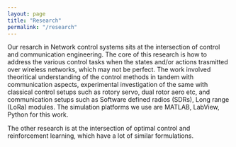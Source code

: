 ```yaml
---
layout: page
title: "Research"
permalink: "/research"
---
```


Our resarch in Network control systems sits at the intersection of control and communication engineering. The core of this research is how to address the various control tasks when the states and/or actions trasmitted over wireless networks, which may not be perfect. The work involved theoritical understanding of the control methods in tandem with communication aspects, experimental investigation of the same with classical control setups such as rotory servo, dual rotor aero etc, and communication setups such as Software defined radios (SDRs), Long range (LoRa) modules. The simulation platforms we use are MATLAB, LabView, Python for this work.

The other research is at the intersection of optimal control and reinforcement learning, which have a lot of similar formulations. 

<!--The questions at the core of my research are also central in machine learning and AI: foundation and large-language models have recently unlocked unprecedented opportunities for providing our robots with common sense and long-term reasoning, but have also highlighted the lack of optimization methods that can reliably and automatically generate large amounts of high-quality training data.

The main outcome of my PhD has been [Graphs of Convex Sets (GCS)](https://arxiv.org/pdf/2101.11565): a modelling and decision-making framework that efficiently combines graph search and convex optimization.
Formally, a GCS is a directed graph where the position of each vertex is a continuous variable constrained in a convex set, and the length of an edge is a convex function of the position of its endpoints.
Almost any problem in graph theory can be extended to GCS in a natural way, yielding a new class of problems with a wide range of applications.
My main contribution has been a general methodology to reformulate any GCS problem as a compact mixed-integer program with very tight convex relaxation.

The shortest-path problem in GCS is especially important in robotics, since it encompasses as special cases many trajectory-optimization and motion-planning problems.
Through a single convex program, we can now design [globally optimal trajectories for a car traversing a maze in minimum time, or solve intricate bi-manual manipulation problems](https://www.science.org/doi/10.1126/scirobotics.adf7843).

[Our laboratory](http://groups.csail.mit.edu/locomotion/) is mainly focused on robotics.
We use cutting-edge numerical optimization to solve manipulation and locomotion problems.
Never before has robotics posed such challenging and stimulating issues: our ambitious goal is to solve them using rigorous mathematics. -->

